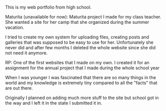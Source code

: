 This is my web portfolio from high school.

Maturita (unavailable for now):
Maturita project I made for my class teacher.
She wanted a site for her camp that she organized during the summer vacation.

I tried to create my own system for uploading files, creating posts and galleries that was supposed to be easy to use for her. Unfortunately she never did and after few months I deleted the whole website since she did not need it anymore.


RP:
One of the first websites that I made on my own.
I created it for an assignment for the annual project that I made during the whole school year

When I was younger I was fascinated that there are so many things in the world and my knowledge is extremely tiny compared to all the "facts" that are out there.

Originally I planned on adding much more stuff to the site but school got in the way and I left it in the state I submitted it in.
